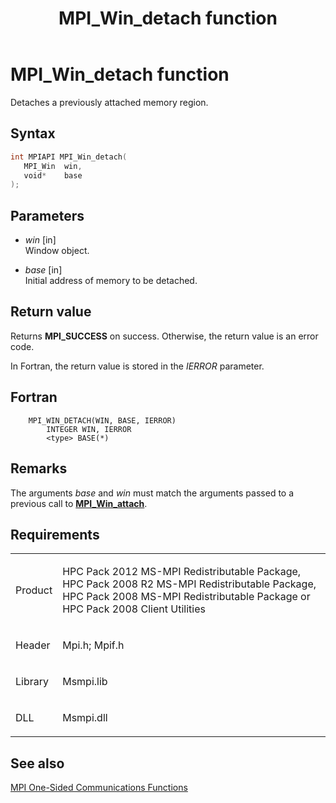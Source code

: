 ﻿---
title: MPI_Win_detach function
TOCTitle: MPI_Win_detach function
mtps_version: v=VS.85
f1_keywords:
- MPI_WIN_DETACH
- mpif/MPI_Win_detach
- mpi/MPI_WIN_DETACH
dev_langs:
- C++
- C
---

# MPI\_Win\_detach function

Detaches a previously attached memory region.

## Syntax

``` c++
int MPIAPI MPI_Win_detach(
   MPI_Win  win,
   void*    base
);
```

## Parameters

  - *win* \[in\]  
    Window object.

  - *base* \[in\]  
    Initial address of memory to be detached.

## Return value

Returns **MPI\_SUCCESS** on success. Otherwise, the return value is an error code.

In Fortran, the return value is stored in the *IERROR* parameter.

## Fortran

``` FORTRAN
    MPI_WIN_DETACH(WIN, BASE, IERROR)
        INTEGER WIN, IERROR
        <type> BASE(*)
```

## Remarks

The arguments *base* and *win* must match the arguments passed to a previous call to [**MPI\_Win\_attach**](mpi-win-attach-function.md).

## Requirements

<table>
<colgroup>
<col  />
<col  />
</colgroup>
<tbody>
<tr class="odd">
<td><p>Product</p></td>
<td><p>HPC Pack 2012 MS-MPI Redistributable Package, HPC Pack 2008 R2 MS-MPI Redistributable Package, HPC Pack 2008 MS-MPI Redistributable Package or HPC Pack 2008 Client Utilities</p></td>
</tr>
<tr class="even">
<td><p>Header</p></td>
<td>Mpi.h;
Mpif.h</td>
</tr>
<tr class="odd">
<td><p>Library</p></td>
<td>Msmpi.lib</td>
</tr>
<tr class="even">
<td><p>DLL</p></td>
<td>Msmpi.dll</td>
</tr>
</tbody>
</table>


## See also

[MPI One-Sided Communications Functions](mpi-one-sided-communications-functions.md)

